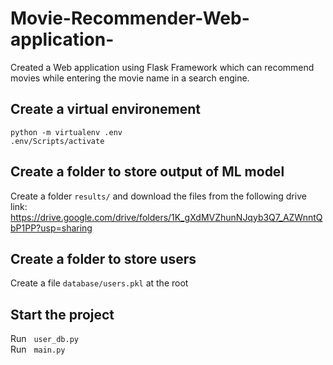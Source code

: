 # Movie-Recommender-Web-application-

Created a Web application using Flask Framework which can recommend movies while entering the movie name in a search engine.

## Create a virtual environement

`python -m virtualenv .env`
<br>
`.env/Scripts/activate`
<br>

## Create a folder to store output of ML model

Create a folder `results/` and download the files from the following drive link:
https://drive.google.com/drive/folders/1K_gXdMVZhunNJqyb3Q7_AZWnntQbP1PP?usp=sharing

## Create a folder to store users

Create a file `database/users.pkl` at the root

## Start the project

Run &nbsp; `user_db.py`
<br>
Run &nbsp; `main.py`
<br>
